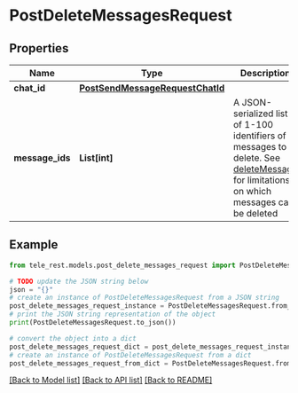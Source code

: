 # PostDeleteMessagesRequest


## Properties

Name | Type | Description | Notes
------------ | ------------- | ------------- | -------------
**chat_id** | [**PostSendMessageRequestChatId**](PostSendMessageRequestChatId.md) |  | 
**message_ids** | **List[int]** | A JSON-serialized list of 1-100 identifiers of messages to delete. See [deleteMessage](https://core.telegram.org/bots/api/#deletemessage) for limitations on which messages can be deleted | 

## Example

```python
from tele_rest.models.post_delete_messages_request import PostDeleteMessagesRequest

# TODO update the JSON string below
json = "{}"
# create an instance of PostDeleteMessagesRequest from a JSON string
post_delete_messages_request_instance = PostDeleteMessagesRequest.from_json(json)
# print the JSON string representation of the object
print(PostDeleteMessagesRequest.to_json())

# convert the object into a dict
post_delete_messages_request_dict = post_delete_messages_request_instance.to_dict()
# create an instance of PostDeleteMessagesRequest from a dict
post_delete_messages_request_from_dict = PostDeleteMessagesRequest.from_dict(post_delete_messages_request_dict)
```
[[Back to Model list]](../README.md#documentation-for-models) [[Back to API list]](../README.md#documentation-for-api-endpoints) [[Back to README]](../README.md)


